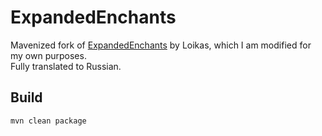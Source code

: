# ExpandedEnchants
Mavenized fork of [ExpandedEnchants](https://www.spigotmc.org/resources/expandedenchants.98780/) by Loikas, which I am modified for my own purposes.  
Fully translated to Russian.

## Build
`mvn clean package`
